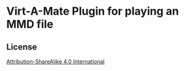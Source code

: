# Virt-A-Mate Plugin for playing an MMD file

## License

[Attribution-ShareAlike 4.0 International](LICENSE.md)
